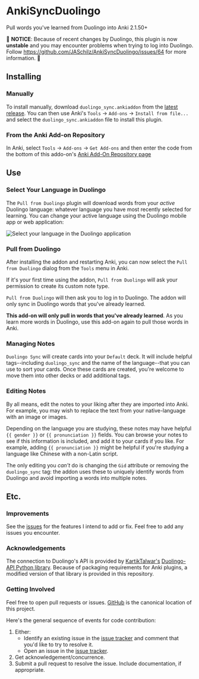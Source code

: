 
# AnkiSyncDuolingo
Pull words you've learned from Duolingo into Anki 2.1.50+

🔴 **NOTICE**: Because of recent changes by Duolingo, this plugin is now **unstable** and you may encounter problems when trying to log into Duolingo. Follow https://github.com/JASchilz/AnkiSyncDuolingo/issues/64 for more information. 🔴

## Installing

### Manually

To install manually, download `duolingo_sync.ankiaddon` from the [latest release](https://github.com/JASchilz/AnkiSyncDuolingo/releases/latest/). You can then use Anki's `Tools` -> `Add-ons` -> `Install from file...` and select the `duolingo_sync.ankiaddon` file to install this plugin.

### From the Anki Add-on Repository

In Anki, select `Tools` -> `Add-ons` -> `Get Add-ons` and then enter the code from the bottom of this addo-on's [Anki Add-On Repository page](https://ankiweb.net/shared/info/557761805)

## Use

### Select Your Language in Duolingo

The `Pull from Duolingo` plugin will download words from your *active* Duolingo language: whatever language you have most recently selected for learning. You can change your active language using the Duolingo mobile app or web application:

![Select your language in the Duolingo application](docs/select_language.png)

### Pull from Duolingo

After installing the addon and restarting Anki, you can now select the `Pull from Duolingo` dialog from the `Tools` menu in Anki.

If it's your first time using the addon, `Pull from Duolingo` will ask your permission to create its custom note type.

`Pull from Duolingo` will then ask you to log in to Duolingo. The addon will only sync in Duolingo words that you've already learned.

**This add-on will only pull in words that you've already learned**. As you learn more words in Duolingo, use this add-on again to pull those words in Anki.

### Managing Notes

`Duolingo Sync` will create cards into your `Default` deck. It will include helpful tags--including `duolingo_sync` and the name of the language--that you can use to sort your cards. Once these cards are created, you're welcome to move them into other decks or add additional tags.

### Editing Notes

By all means, edit the notes to your liking after they are imported into Anki. For example, you may wish to replace the text from your native-language with an image or images.

Depending on the language you are studying, these notes may have helpful `{{ gender }}` or `{{ pronunciation }}` fields. You can browse your notes to see if this information is included, and add it to your cards if you like. For example, adding `{{ pronunciation }}` might be helpful if you're studying a language like Chinese with a non-Latin script.

The only editing you _can't_ do is changing the `Gid` attribute or removing the `duolingo_sync` tag: the addon uses these to uniquely identify words from Duolingo and avoid importing a words into multiple notes.

## Etc.

### Improvements
See the [issues](https://github.com/JASchilz/AnkiSyncDuolingo/issues/) for the features I intend to add or fix. Feel free to add any issues you encounter.

### Acknowledgements
The connection to Duolingo's API is provided by [KartikTalwar's](https://github.com/KartikTalwar/) [Duolingo-API Python library](https://github.com/KartikTalwar/Duolingo/). Because of packaging requirements for Anki plugins, a modified version of that library is provided in this repository.

### Getting Involved
Feel free to open pull requests or issues. [GitHub](https://github.com/JASchilz/AnkiSyncDuolingo) is the canonical location of this project.

Here's the general sequence of events for code contribution:

1. Either:
    * Identify an existing issue in the [issue tracker](https://github.com/JASchilz/AnkiSyncDuolingo/issues/) and comment that you'd like to try to resolve it.
    * Open an issue in the [issue tracker](https://github.com/JASchilz/AnkiSyncDuolingo/issues/).
2. Get acknowledgement/concurrence.
3. Submit a pull request to resolve the issue. Include documentation, if appropriate.

